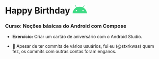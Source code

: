 # Happy Birthday <img src="\icon for readme\android-svgrepo-com__1_-removebg-preview.png" width="50" height="auto"></img>

### Curso: Noções básicas do Android com Compose

- <b>Exercício:</b> Criar um cartão de aniversário com o Android Studio.

 - 🚨 Apesar de ter commits de vários usuários, fui eu (@stxrkwas) quem fez, os commits com outras contas foram enganos.  
